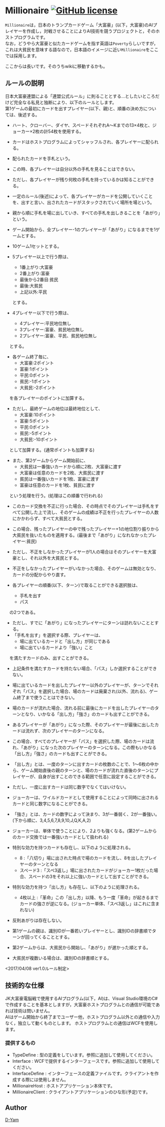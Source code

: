 Millionaire [![GitHub license](https://img.shields.io/badge/license-MIT-blue.svg)](https://raw.githubusercontent.com/D-Yam/Millionaire/master/LICENSE.md)
====

`Millionaire`は，日本のトランプカードゲーム「大富豪」(以下，大富豪)のAIプレイヤーを作成し，対戦させることによりAI技術を競うプロジェクトと，そのホストプログラムです。  
なお，どうやら大富豪と似たカードゲームを指す英語は`Poverty`らしいですが，これは大貧民を意味する語なので，日本語のイメージに近い`Millionaire`をここでは採用します。  

ここからは長いです。そのうちwikiに移動するかも。  
## ルールの説明
日本大富豪連盟による「連盟公式ルール」に則ることとする…としたいところだけど完全なる私見と独断により、以下のルールとします。  
第1ゲームの最初にカードを出すプレイヤー(以下、親)と、順番の決め方については、後述する。  

- ハート、クローバー、ダイヤ、スペードそれぞれA〜Kまでの13×4枚と、ジョーカー×2枚の計54枚を使用する。
- カードはホストプログラムによってシャッフルされ、各プレイヤーに配られる。
- 配られたカードを手札という。
- この時、各プレイヤーは自分以外の手札を見ることはできない。
- ただし、各プレイヤーが残り何枚の手札を持っているかは知ることができる。
- 一定のルール(後述)によって、各プレイヤーがカードを公開していくことを、出すと言い、出されたカードがスタックされていく場所を場という。
- 親から順に手札を場に出していき、すべての手札を出しきることを「あがり」という。
- ゲーム開始から、全プレイヤー-1のプレイヤーが「あがり」になるまでを1ゲームとする。
- 10ゲーム1セットとする。
- 5プレイヤー以上で行う際は、
  - 1番上がり:大富豪
  - 2番上がり:富豪
  - 最後から2番目:貧民
  - 最後:大貧民
  - 上記以外:平民
  
  とする。
- 4プレイヤー以下で行う際は、
  - 4プレイヤー:平民地位無し
  - 3プレイヤー:富豪、貧民地位無し
  - 2プレイヤー:富豪、平民、貧民地位無し
  
　とする。
- 各ゲーム終了毎に、
  - 大富豪:2ポイント
  - 富豪:1ポイント
  - 平民:0ポイント
  - 貧民:-1ポイント
  - 大貧民:-2ポイント
  
　を各プレイヤーのポイントに加算する。
- ただし、最終ゲームの地位は最終地位として、
  - 大富豪:10ポイント
  - 富豪:5ポイント
  - 平民:0ポイント
  - 貧民:-5ポイント
  - 大貧民:-10ポイント
  
　として加算する。(通常ポイントも加算する)
- また、第2ゲームからゲーム開始前に、
  - 大貧民は一番強いカードから順に2枚、大富豪に渡す
  - 大富豪は任意のカードを2枚、大貧民に渡す
  - 貧民は一番強いカードを1枚、富豪に渡す
  - 富豪は任意のカードを1枚、貧民に渡す
  
　という処理を行う。(処理はこの順番で行われる)
 - このカード交換を不正に行った場合、その時点でそのプレイヤーは手札をすべて公開した上で流し、そのゲームの成績は不正を行ったプレイヤーの人数にかかわらず、すべて大貧民とする。
- この場合、残ったプレイヤーの中で残ったプレイヤー+1の地位割り振りから大貧民を抜いたものを適用する。(最後まで「あがり」になれなかったプレイヤー:貧民)
- ただし、不正をしなかったプレイヤーが1人の場合はそのプレイヤーを大富豪とし、それ以外を大貧民とする。
- 不正をしなかったプレイヤーがいなかった場合、そのゲームは無効となり、カードの分配からやり直す。

- 各プレイヤーの順番(以下、ターン)で取ることができる選択肢は、
  - 手札を出す
  - パス
  
　の2つである。
- ただし、すでに「あがり」になったプレイヤーにターンは訪れないこととする。
- 「手札を出す」を選択する際、プレイヤーは、
  - 場に出ているカードと「出し方」が同じである
  - 場に出ているカードより「強い」こと
  
　を満たすカードのみ、出すことができる。
- 上記条件を満たすカードを持たない場合、「パス」しか選択することができない。
- 場に出ているカードを出したプレイヤー以外のプレイヤーが、ターンでそれぞれ「パス」を選択した場合、場のカードは廃棄され(以外、流れる)、ゲーム終了まで使うことはできない。
- 場のカードが流れた場合、流れる前に最後にカードを出したプレイヤーのターンとなり、いかなる「出し方」「強さ」のカードも出すことができる。
- あるプレイヤーが「あがり」になった際、そのプレイヤーが最後に出したカードは流れず、次のプレイヤーのターンになる。
- この場合、すべてのプレイヤーが「パス」を選択した際、場のカードは流れ、「あがり」になった次のプレイヤーのターンになる。この際もいかなる「出し方」「強さ」のカードも出すことができる。

- 「出し方」とは、一度のターンに出すカードの枚数のことで、1〜6枚の中から、ゲーム開始直後の親のターンと、場のカードが流れた直後のターンにプレイヤーが、自身が出すことのできる範囲で任意に設定することができる。
- ただし、一度に出すカードは同じ数字でなくてはいけない。
- ジョーカーは、ワイルドカードとして使用することによって同時に出されるカードと同じ数字になることができる。
- 「強さ」とは、カードの数字によって決まり、3が一番弱く、2が一番強い。(下から順に、3,4,5,6,7,8,9,10,J,Q,K,A,2)
- ジョーカーは、単体で使うことにより、2よりも強くなる。(第2ゲームからのカード交換では一番強いカードとして扱われる)

- 特別な効力を持つカードも存在し、以下のように処理される。
  - 8
  :「八切り」場に出された時点で場のカードを流し、8を出したプレイヤーのターンとなる
  - スペード3
  :「スペ3返し」場に出されたカードがジョーカー1枚だった場合、スペードの3をそれ以上に強いカードとして出すことができる。

- 特別な効力を持つ「出し方」も存在し、以下のように処理される。
  - 4枚以上
  :「革命」この「出し方」以降、もう一度「革命」が起きるまでカードの強さが逆になる。(ジョーカー単体、「スペ3返し」はこれに含まれない)

- 反則あがりは存在しない。

- 第1ゲームの親は、識別IDが一番若いプレイヤーとし、識別IDの辞書順でターンが回ってくることとする。
- 第2ゲームからは、大貧民から開始し、「あがり」が遅かった順とする。
- 大貧民が複数いる場合は、識別IDの辞書順とする。

<2017/04/08 ver1.0ルール制定>

## 技術的な仕様
JK大富豪電脳戦で使用するAIプログラム(以下，AI)は、Visual Studio環境のC#で作成することを基本としますが，大富豪ホストプログラムとの通信が可能であれば技術は問いません。  
AIはゲーム開始から終了までユーザー他，ホストプログラム以外との通信や入力なく，独立して動くものとします。
ホストプログラムとの通信はWCFを使用します。

### 提供するもの

- TypeDefine
: 型の定義をしています。参照に追加して使用してください。
- Interface
: WCFで提供するインターフェースです。参照に追加して使用してください。
- InterfaceDefine
: インターフェースの定義ファイルです。クライアントを作成する際には使用しません。
- MillionaireHost
: ホストアプリケーション本体です。
- MillionaireClient
: クライアントアプリケーションのひな形(予定)です。


## Author
[D-Yam](https://github.com/D-Yam)
